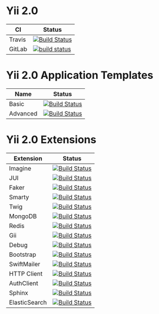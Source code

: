 # Yii 2.0

CI     | Status
-------|-------
Travis | [![Build Status](https://img.shields.io/travis/yiisoft/yii2.svg)](http://travis-ci.org/yiisoft/yii2)
GitLab | [![build status](https://gitlab.com/yiisoft/yii2/badges/master/build.svg)](https://gitlab.com/yiisoft/yii2/pipelines)

# Yii 2.0 Application Templates

Name      | Status
----------|-------
Basic     | [![Build Status](https://travis-ci.org/yiisoft/yii2-app-basic.svg?branch=master)](https://travis-ci.org/yiisoft/yii2-app-basic)
Advanced  | [![Build Status](https://travis-ci.org/yiisoft/yii2-app-advanced.svg?branch=master)](https://travis-ci.org/yiisoft/yii2-app-advanced)

# Yii 2.0 Extensions

Extension | Status
----------|-------
Imagine   | [![Build Status](https://travis-ci.org/yiisoft/yii2-imagine.svg?branch=master)](https://travis-ci.org/yiisoft/yii2-imagine)
JUI       | [![Build Status](https://travis-ci.org/yiisoft/yii2-jui.svg?branch=master)](https://travis-ci.org/yiisoft/yii2-jui)
Faker     | [![Build Status](https://travis-ci.org/yiisoft/yii2-faker.svg?branch=master)](https://travis-ci.org/yiisoft/yii2-faker)
Smarty    | [![Build Status](https://travis-ci.org/yiisoft/yii2-smarty.svg?branch=master)](https://travis-ci.org/yiisoft/yii2-smarty)
Twig      | [![Build Status](https://travis-ci.org/yiisoft/yii2-twig.svg?branch=master)](https://travis-ci.org/yiisoft/yii2-twig)
MongoDB   | [![Build Status](https://travis-ci.org/yiisoft/yii2-mongodb.svg?branch=master)](https://travis-ci.org/yiisoft/yii2-mongodb)
Redis     | [![Build Status](https://travis-ci.org/yiisoft/yii2-redis.svg?branch=master)](https://travis-ci.org/yiisoft/yii2-redis)
Gii       | [![Build Status](https://travis-ci.org/yiisoft/yii2-gii.svg?branch=master)](https://travis-ci.org/yiisoft/yii2-gii)
Debug     | [![Build Status](https://travis-ci.org/yiisoft/yii2-debug.svg?branch=master)](https://travis-ci.org/yiisoft/yii2-debug)
Bootstrap | [![Build Status](https://travis-ci.org/yiisoft/yii2-bootstrap.svg?branch=master)](https://travis-ci.org/yiisoft/yii2-bootstrap)
SwiftMailer | [![Build Status](https://travis-ci.org/yiisoft/yii2-swiftmailer.svg?branch=master)](https://travis-ci.org/yiisoft/yii2-swiftmailer)
HTTP Client | [![Build Status](https://travis-ci.org/yiisoft/yii2-httpclient.svg?branch=master)](https://travis-ci.org/yiisoft/yii2-httpclient)
AuthClient  | [![Build Status](https://travis-ci.org/yiisoft/yii2-authclient.svg?branch=master)](https://travis-ci.org/yiisoft/yii2-authclient)
Sphinx      | [![Build Status](https://travis-ci.org/yiisoft/yii2-sphinx.svg?branch=master)](https://travis-ci.org/yiisoft/yii2-sphinx)
ElasticSearch | [![Build Status](https://travis-ci.org/yiisoft/yii2-elasticsearch.svg?branch=master)](https://travis-ci.org/yiisoft/yii2-elasticsearch)
